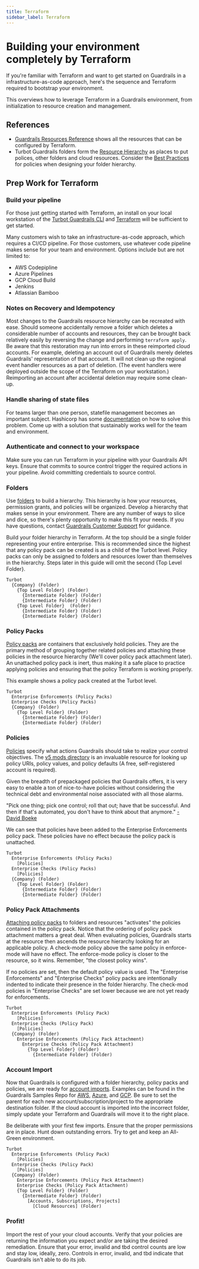 ```yaml
---
title: Terraform
sidebar_label: Terraform
---
```


# Building your environment completely by Terraform

If you're familiar with Terraform and want to get started on Guardrails in a infrastructure-as-code approach, here's the sequence and Terraform required to bootstrap your environment.

This overviews how to leverage Terraform in a Guardrails environment, from initialization to resource creation and management.

## References

- [Guardrails Resources Reference](https://www.terraform.io/docs/providers/turbot/index.html) shows all the resources that can be configured by Terraform.
- Turbot Guardrails folders form the [Resource Hierarchy](concepts/resources/hierarchy) as places to put polices, other folders and cloud resources. Consider the [Best Practices](guides/managing-policies#best-practices) for policies when designing your folder hierarchy.

## Prep Work for Terraform

### Build your pipeline

For those just getting started with Terraform, an install on your local workstation of the [Turbot Guardrails CLI](7-minute-labs/cli) and [Terraform](7-minute-labs/terraform) will be sufficient to get started.

Many customers wish to take an infrastructure-as-code approach, which requires a CI/CD pipeline. For those customers, use whatever code pipeline makes sense for your team and environment. Options include but are not limited to:

- AWS Codepipline
- Azure Pipelines
- GCP Cloud Build
- Jenkins
- Atlassian Bamboo

### Notes on Recovery and Idempotency

Most changes to the Guardrails resource hierarchy can be recreated with ease. Should someone accidentally remove a folder which deletes a considerable number of accounts and resources, they can be brought back relatively easily by reversing the change and performing `terraform apply`. Be aware that this restoration may run into errors in these reimported cloud accounts. For example, deleting an account out of Guardrails merely deletes Guardrails' representation of that account. It will not clean up the regional event handler resources as a part of deletion. (The event handlers were deployed outside the scope of the Terraform on your workstation.) Reimporting an account after accidental deletion may require some clean-up.

### Handle sharing of state files

For teams larger than one person, statefile management becomes an important subject. Hashicorp has some [documentation](https://www.terraform.io/docs/state/remote.html) on how to solve this problem. Come up with a solution that sustainably works well for the team and environment.

### Authenticate and connect to your workspace

Make sure you can run Terraform in your pipeline with your Guardrails API keys. Ensure that commits to source control trigger the required actions in your pipeline. Avoid committing credentials to source control.

### Folders

Use [folders](https://www.terraform.io/docs/providers/turbot/r/folder.html) to build a hierarchy. This hierarchy is how your resources, permission grants, and policies will be organized. Develop a hierarchy that makes sense in your environment. There are any number of ways to slice and dice, so there's plenty opportunity to make this fit your needs. If you have questions, contact [Guardrails Customer Support](mailto:help@turbot.com) for guidance.

Build your folder hierarchy in Terraform. At the top should be a single folder representing your entire enterprise. This is recommended since the highest that any policy pack can be created is as a child of the Turbot level. Policy packs can only be assigned to folders and resources lower than themselves in the hierarchy. Steps later in this guide will omit the second {Top Level Folder}.

```
Turbot
  {Company} (Folder)
    {Top Level Folder} (Folder)
      {Intermediate Folder} (Folder)
      {Intermediate Folder} (Folder)
    {Top Level Folder}  (Folder)
      {Intermediate Folder} (Folder)
      {Intermediate Folder} (Folder)
```

### Policy Packs

[Policy packs](https://www.terraform.io/docs/providers/turbot/r/policy_pack.html) are containers that exclusively hold policies. They are the primary method of grouping together related policies and attaching these policies in the resource hierarchy (We'll cover policy pack attachment later). An unattached policy pack is inert, thus making it a safe place to practice applying policies and ensuring that the policy Terraform is working properly.

This example shows a policy pack created at the Turbot level.

```
Turbot
  Enterprise Enforcements (Policy Packs)
  Enterprise Checks (Policy Packs)
  {Company} (Folder)
    {Top Level Folder} (Folder)
      {Intermediate Folder} (Folder)
      {Intermediate Folder} (Folder)
```

### Policies

[Policies](https://www.terraform.io/docs/providers/turbot/r/policy_setting.html) specify what actions Guardrails should take to realize your control objectives. The [v5 mods directory](mods/) is an invaluable resource for looking up policy URIs, policy values, and policy defaults (A free, self-registered account is required).

Given the breadth of prepackaged policies that Guardrails offers, it is very easy to enable a ton of nice-to-have policies without considering the technical debt and environmental noise associated with all those alarms.

"Pick one thing; pick one control; roll that out; have that be successful. And then if that's automated, you don't have to think about that anymore." [-David Boeke](https://turbot.com/guardrails/blog/2020/06/screaminginthecloud)

We can see that policies have been added to the Enterprise Enforcements policy pack. These policies have no effect because the policy pack is unattached.

```
Turbot
  Enterprise Enforcements (Policy Packs)
    [Policies]
  Enterprise Checks (Policy Packs)
    [Policies]
  {Company} (Folder)
    {Top Level Folder} (Folder)
      {Intermediate Folder} (Folder)
      {Intermediate Folder} (Folder)
```

### Policy Pack Attachments

[Attaching policy packs](https://registry.terraform.io/providers/turbot/turbot/latest/docs/resources/policy_pack_attachment) to folders and resources "activates" the policies contained in the policy pack. Notice that the ordering of policy pack attachment matters a great deal. When evaluating policies, Guardrails starts at the resource then ascends the resource hierarchy looking for an applicable policy. A check-mode policy above the same policy in enforce-mode will have no effect. The enforce-mode policy is closer to the resource, so it wins. Remember, "the closest policy wins".

If no policies are set, then the default policy value is used. The "Enterprise Enforcements" and "Enterprise Checks" policy packs are intentionally indented to indicate their presence in the folder hierarchy. The check-mod policies in "Enterprise Checks" are set lower because we are not yet ready for enforcements.

```
Turbot
  Enterprise Enforcements (Policy Pack)
    [Policies]
  Enterprise Checks (Policy Pack)
    [Policies]
  {Company} (Folder)
    Enterprise Enforcements (Policy Pack Attachment)
      Enterprise Checks (Policy Pack Attachment)
        {Top Level Folder} (Folder)
          {Intermediate Folder} (Folder)
```

### Account Import

Now that Guardrails is configured with a folder hierarchy, policy packs and policies, we are ready for [account imports](https://www.terraform.io/docs/providers/turbot/r/resource.html).
Examples can be found in the Guardrails Samples Repo for [AWS](https://github.com/turbot/guardrails-samples/tree/master/baselines/aws/aws_account_import), [Azure](https://github.com/turbot/guardrails-samples/tree/master/baselines/azure/azure_sub_import), and [GCP](https://github.com/turbot/guardrails-samples/tree/master/baselines/gcp/gcp_project_import). Be sure to set the parent for each new account/subscription/project to the appropriate destination folder. If the cloud account is imported into the incorrect folder, simply update your Terraform and Guardrails will move it to the right place.

Be deliberate with your first few imports. Ensure that the proper permissions are in place. Hunt down outstanding errors. Try to get and keep an All-Green environment.

```
Turbot
  Enterprise Enforcements (Policy Pack)
    [Policies]
  Enterprise Checks (Policy Pack)
    [Policies]
  {Company} (Folder)
    Enterprise Enforcements (Policy Pack Attachment)
    Enterprise Checks (Policy Pack Attachment)
    {Top Level Folder} (Folder)
      {Intermediate Folder} (Folder)
        [Accounts, Subscriptions, Projects]
          [Cloud Resources] (Folder)
```

### Profit!

Import the rest of your your cloud accounts. Verify that your policies are returning the information you expect and/or are taking the desired remediation. Ensure that your error, invalid and tbd control counts are low and stay low, ideally, zero. Controls in error, invalid, and tbd indicate that Guardrails isn't able to do its job.
